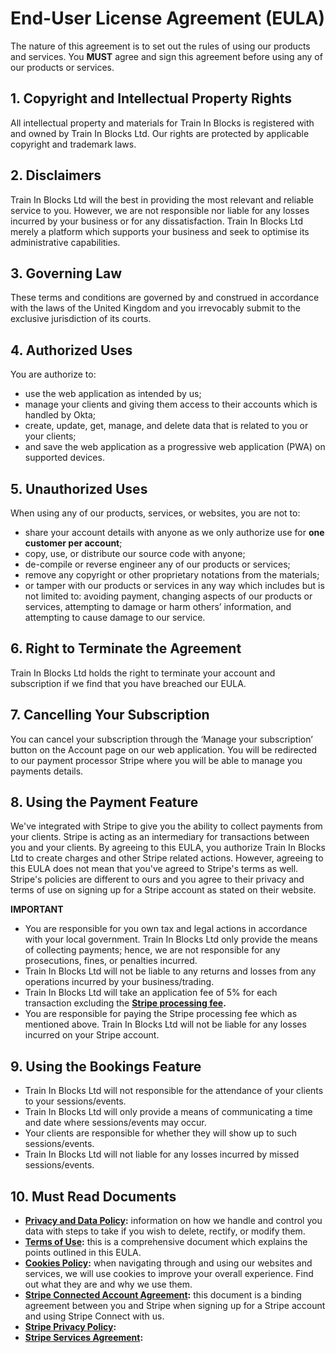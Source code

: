 <!-- markdownlint-disable MD033 -->
# End-User License Agreement (EULA)

The nature of this agreement is to set out the rules of using our products and services. You **MUST** agree and sign this agreement before using any of our products or services.

## 1. Copyright and Intellectual Property Rights

All intellectual property and materials for Train In Blocks is registered with and owned by Train In Blocks Ltd. Our rights are protected by applicable copyright and trademark laws.

## 2. Disclaimers

Train In Blocks Ltd will the best in providing the most relevant and reliable service to you. However, we are not responsible nor liable for any losses incurred by your business or for any dissatisfaction. Train In Blocks Ltd merely a platform which supports your business and seek to optimise its administrative capabilities.

## 3. Governing Law

These terms and conditions are governed by and construed in accordance with the laws of the United Kingdom and you irrevocably submit to the exclusive jurisdiction of its courts.

## 4. Authorized Uses

You are authorize to:

- use the web application as intended by us;
- manage your clients and giving them access to their accounts which is handled by Okta;
- create, update, get, manage, and delete data that is related to you or your clients;
- and save the web application as a progressive web application (PWA) on supported devices.

## 5. Unauthorized Uses

When using any of our products, services, or websites, you are not to:

- share your account details with anyone as we only authorize use for **one customer per account**;
- copy, use, or distribute our source code with anyone;
- de-compile or reverse engineer any of our products or services;
- remove any copyright or other proprietary notations from the materials;
- or tamper with our products or services in any way which includes but is not limited to: avoiding payment, changing aspects of our products or services, attempting to damage or harm others’ information, and attempting to cause damage to our service.

## 6. Right to Terminate the Agreement

Train In Blocks Ltd holds the right to terminate your account and subscription if we find that you have breached our EULA.

## 7. Cancelling Your Subscription

You can cancel your subscription through the ‘Manage your subscription’ button on the Account page on our web application. You will be redirected to our payment processor Stripe where you will be able to manage you payments details.

## 8. Using the Payment Feature

We've integrated with Stripe to give you the ability to collect payments from your clients. Stripe is acting as an intermediary for transactions between you and your clients. By agreeing to this EULA, you authorize Train In Blocks Ltd to create charges and other Stripe related actions. However, agreeing to this EULA does not mean that you've agreed to Stripe's terms as well. Stripe's policies are different to ours and you agree to their privacy and terms of use on signing up for a Stripe account as stated on their website.

<!-- markdownlint-disable MD036 -->
**IMPORTANT**

- You are responsible for you own tax and legal actions in accordance with your local government. Train In Blocks Ltd only provide the means of collecting payments; hence, we are not responsible for any prosecutions, fines, or penalties incurred.
- Train In Blocks Ltd will not be liable to any returns and losses from any operations incurred by your business/trading.
- Train In Blocks Ltd will take an application fee of 5% for each transaction excluding the **<a href="https://stripe.com/gb/pricing" target="_blank">Stripe processing fee</a>.**
- You are responsible for paying the Stripe processing fee which as mentioned above. Train In Blocks Ltd will not be liable for any losses incurred on your Stripe account.

## 9. Using the Bookings Feature

- Train In Blocks Ltd will not responsible for the attendance of your clients to your sessions/events.
- Train In Blocks Ltd will only provide a means of communicating a time and date where sessions/events may occur.
- Your clients are responsible for whether they will show up to such sessions/events.
- Train In Blocks Ltd will not liable for any losses incurred by missed sessions/events.

## 10. Must Read Documents

- **<a href="https://traininblocks.com/legal/privacy-and-data-policy/" target="_blank">Privacy and Data Policy</a>:** information on how we handle and control you data with steps to take if you wish to delete, rectify, or modify them.
- **<a href="https://traininblocks.com/legal/terms-of-use/" target="_blank">Terms of Use</a>:** this is a comprehensive document which explains the points outlined in this EULA.
- **<a href="https://traininblocks.com/legal/cookies-policy/" target="_blank">Cookies Policy</a>:** when navigating through and using our websites and services, we will use cookies to improve your overall experience. Find out what they are and why we use them.
- **<a href="https://stripe.com/en-gb/connect-account/legal" target="_blank">Stripe Connected Account Agreement</a>:** this document is a binding agreement between you and Stripe when signing up for a Stripe account and using Stripe Connect with us.
- **<a href="https://stripe.com/en-gb/privacy" target="_blank">Stripe Privacy Policy</a>:**
- **<a href="https://stripe.com/en-gb/ssa" target="_blank">Stripe Services Agreement</a>:**
